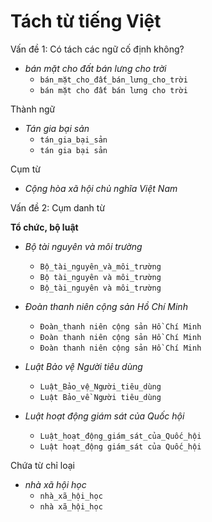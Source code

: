 # Tách từ tiếng Việt

Vấn đề 1: Có tách các ngữ cố định không?

* *bán mặt cho đất bán lưng cho trời*
  * `bán_mặt_cho_đất_bán_lưng_cho_trời`
  * `bán mặt cho đất bán lưng cho trời`

Thành ngữ

* *Tán gia bại sản*
  * `tán_gia_bại_sản`
  * `tán gia bại sản`
 
Cụm từ

* *Cộng hòa xã hội chủ nghĩa Việt Nam*


Vấn đề 2: Cụm danh từ

**Tổ chức, bộ luật**

* *Bộ tài nguyên và môi trường*
  * `Bộ_tài_nguyên_và_môi_trường`
  * `Bộ tài_nguyên và môi_trường`
  * `Bộ_tài_nguyên và môi_trường`

* *Đoàn thanh niên cộng sản Hồ Chí Minh*
  * `Đoàn_thanh niên cộng sản Hồ Chí Minh`
  * `Đoàn thanh niên cộng sản Hồ Chí Minh`
  * `Đoàn thanh niên cộng sản Hồ Chí Minh`
  
* *Luật Bảo vệ Người tiêu dùng*
  * `Luật_Bảo_vệ_Người_tiêu_dùng`
  * `Luật Bảo_về Người tiêu_dùng`
* *Luật hoạt động giám sát của Quốc hội*
  * `Luật_hoạt_động_giám_sát_của_Quốc_hội`
  * `Luật hoạt_động giám_sát của Quốc_hội`
  
Chứa từ chỉ loại

* *nhà xã hội học*
  * `nhà_xã_hội_học`
  * `nhà xã_hội_học`
  
  
